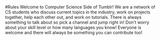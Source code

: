 #Rules
Welcome to Computer Science Side of Tumblr!
We are a  network of CS students who discuss current topics in the industry, work on projects together, help each other out, and work on tutorials. There is always something to talk about so pick a channel and jump right in! Don't worry about your skill level or how many languages you know! Everyone is welcome and there will always be something you can contribute too!
